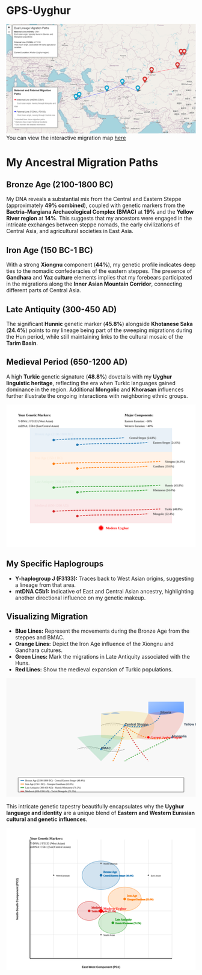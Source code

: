 # GPS-Uyghur
![Alt text](migration.png)
You can view the interactive migration map [here](https://github.com/Yusuprozimemet/GPS-Uyghur/blob/main/dual_lineage_migration_map.html)

# My Ancestral Migration Paths

## Bronze Age (2100-1800 BC)
My DNA reveals a substantial mix from the Central and Eastern Steppe (approximately **49% combined**), coupled with genetic markers from the **Bactria–Margiana Archaeological Complex (BMAC)** at **19%** and the **Yellow River region** at **14%**. This suggests that my ancestors were engaged in the intricate exchanges between steppe nomads, the early civilizations of Central Asia, and agricultural societies in East Asia.

## Iron Age (150 BC-1 BC)
With a strong **Xiongnu** component (**44%**), my genetic profile indicates deep ties to the nomadic confederacies of the eastern steppes. The presence of **Gandhara** and **Yaz culture** elements implies that my forebears participated in the migrations along the **Inner Asian Mountain Corridor**, connecting different parts of Central Asia.

## Late Antiquity (300-450 AD)
The significant **Hunnic** genetic marker (**45.8%**) alongside **Khotanese Saka** (**24.4%**) points to my lineage being part of the sweeping migrations during the Hun period, while still maintaining links to the cultural mosaic of the **Tarim Basin**.

## Medieval Period (650-1200 AD)
A high **Turkic** genetic signature (**48.8%**) dovetails with my **Uyghur linguistic heritage**, reflecting the era when Turkic languages gained dominance in the region. Additional **Mongolic** and **Khorasan** influences further illustrate the ongoing interactions with neighboring ethnic groups.


![Alt text](simplified-migrations.svg)


## My Specific Haplogroups
- **Y-haplogroup J (F3133):** Traces back to West Asian origins, suggesting a lineage from that area.
- **mtDNA C5b1:** Indicative of East and Central Asian ancestry, highlighting another directional influence on my genetic makeup.

## Visualizing Migration
- **Blue Lines:** Represent the movements during the Bronze Age from the steppes and BMAC.
- **Orange Lines:** Depict the Iron Age influence of the Xiongnu and Gandhara cultures.
- **Green Lines:** Mark the migrations in Late Antiquity associated with the Huns.
- **Red Lines:** Show the medieval expansion of Turkic populations.

![Alt text](enhanced-migration-map.svg)


This intricate genetic tapestry beautifully encapsulates why the **Uyghur language and identity** are a unique blend of **Eastern and Western Eurasian cultural and genetic influences**.

![Alt text](genetic-pca.svg)


